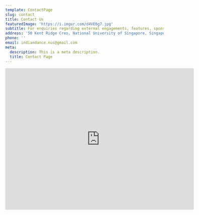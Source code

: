 ```yaml
---
template: ContactPage
slug: contact
title: Contact Us
featuredImage: 'https://i.imgur.com/d4VE6g7.jpg'
subtitle: For enquiries regarding external engagements, features, sponsorships, etc, please complete the form below. Alternatively, you can email us.
address: '50 Kent Ridge Cres, National University of Singapore, Singapore 119279'
phone: ''
email: indiandance.nus@gmail.com
meta:
  description: This is a meta description.
  title: Contact Page
---
```


<iframe src="https://www.google.com/maps/embed?pb=!1m18!1m12!1m3!1d3988.789255380181!2d103.76958721394875!3d1.3013430620938427!2m3!1f0!2f0!3f0!3m2!1i1024!2i768!4f13.1!3m3!1m2!1s0x31da1a60c01ff6d5%3A0x7b8b8d7de28138d1!2sNUS%20Centre%20For%20the%20Arts!5e0!3m2!1sen!2ssg!4v1641547820068!5m2!1sen!2ssg" width="600" height="450" style="border:0;" allowfullscreen="" loading="lazy"></iframe>

<!-- # Example contact form

This form is setup to use Netlify's form handling:

- the form action is set to the current absolute url: `action: '/contact/'`
- a name attribute is sent with the form's data `'form-name': 'Contact'`
- netlify data attributes are added to the form `data-netlify data-netlify-honeypot`

Find out more in the [Netlify Docs](https://www.netlify.com/docs/form-handling/). -->
